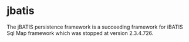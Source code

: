 # jbatis
The jBATIS persistence framework is a succeeding framework for iBATIS Sql Map framework which was stopped at version 2.3.4.726.
